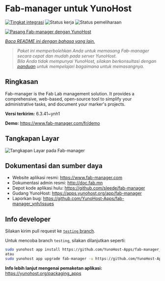 <!--
N.B.: README ini dibuat secara otomatis oleh <https://github.com/YunoHost/apps/tree/master/tools/readme_generator>
Ini TIDAK boleh diedit dengan tangan.
-->

# Fab-manager untuk YunoHost

[![Tingkat integrasi](https://apps.yunohost.org/badge/integration/fab-manager)](https://ci-apps.yunohost.org/ci/apps/fab-manager/)
![Status kerja](https://apps.yunohost.org/badge/state/fab-manager)
![Status pemeliharaan](https://apps.yunohost.org/badge/maintained/fab-manager)

[![Pasang Fab-manager dengan YunoHost](https://install-app.yunohost.org/install-with-yunohost.svg)](https://install-app.yunohost.org/?app=fab-manager)

*[Baca README ini dengan bahasa yang lain.](./ALL_README.md)*

> *Paket ini memperbolehkan Anda untuk memasang Fab-manager secara cepat dan mudah pada server YunoHost.*  
> *Bila Anda tidak mempunyai YunoHost, silakan berkonsultasi dengan [panduan](https://yunohost.org/install) untuk mempelajari bagaimana untuk memasangnya.*

## Ringkasan

Fab-manager is the Fab Lab management solution. It provides a comprehensive, web-based, open-source tool to simplify your administrative tasks, and document your marker's projects.


**Versi terkirim:** 6.3.41~ynh1

**Demo:** <https://www.fab-manager.com/fr/demo>

## Tangkapan Layar

![Tangkapan Layar pada Fab-manager](./doc/screenshots/dashboard-mockup.webp)

## Dokumentasi dan sumber daya

- Website aplikasi resmi: <https://www.fab-manager.com>
- Dokumentasi admin resmi: <http://doc.fab.mn>
- Depot kode aplikasi hulu: <https://github.com/sleede/fab-manager>
- Gudang YunoHost: <https://apps.yunohost.org/app/fab-manager>
- Laporkan bug: <https://github.com/YunoHost-Apps/fab-manager_ynh/issues>

## Info developer

Silakan kirim pull request ke [`testing` branch](https://github.com/YunoHost-Apps/fab-manager_ynh/tree/testing).

Untuk mencoba branch `testing`, silakan dilanjutkan seperti:

```bash
sudo yunohost app install https://github.com/YunoHost-Apps/fab-manager_ynh/tree/testing --debug
atau
sudo yunohost app upgrade fab-manager -u https://github.com/YunoHost-Apps/fab-manager_ynh/tree/testing --debug
```

**Info lebih lanjut mengenai pemaketan aplikasi:** <https://yunohost.org/packaging_apps>
